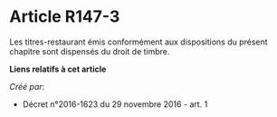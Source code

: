 # Article R147-3

Les titres-restaurant émis conformément aux dispositions du présent chapitre sont dispensés du droit de timbre.

**Liens relatifs à cet article**

_Créé par_:

  - Décret n°2016-1623 du 29 novembre 2016 - art. 1
